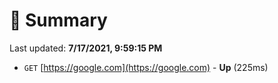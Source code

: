 # 📖 Summary
Last updated: **7/17/2021, 9:59:15 PM**

- `GET` [https://google.com](https://google.com) - **Up** (225ms)
